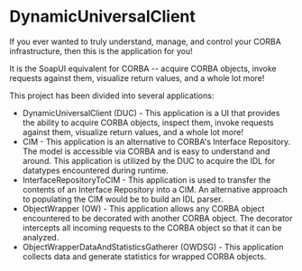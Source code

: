 # DynamicUniversalClient
If you ever wanted to truly understand, manage, and control your CORBA infrastructure, then this is the application for you!

It is the SoapUI equivalent for CORBA -- acquire CORBA objects, invoke requests against them, visualize return values, and a whole lot more!

This project has been divided into several applications:
* DynamicUniversalClient (DUC) - This application is a UI that provides the ability to acquire CORBA objects, inspect them, invoke requests against them, visualize return values, and a whole lot more!
* CIM - This application is an alternative to CORBA's Interface Repository.  The model is accessible via CORBA and is easy to understand and around.  This application is utilized by the DUC to acquire the IDL for datatypes encountered during runtime.
* InterfaceRepositoryToCIM - This application is used to transfer the contents of an Interface Repository into a CIM.  An alternative approach to populating the CIM would be to build an IDL parser.
* ObjectWrapper (OW) - This application allows any CORBA object encountered to be decorated with another CORBA object.  The decorator intercepts all incoming requests to the CORBA object so that it can be analyzed.
* ObjectWrapperDataAndStatisticsGatherer (OWDSG) - This application collects data and generate statistics for wrapped CORBA objects.
